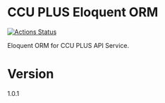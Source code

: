# CCU PLUS Eloquent ORM

[![Actions Status](https://github.com/ccu-plus/eloquent-orm/workflows/Unit%20Test/badge.svg)](https://github.com/ccu-plus/eloquent-orm/actions)

Eloquent ORM for CCU PLUS API Service.

# Version

1.0.1
